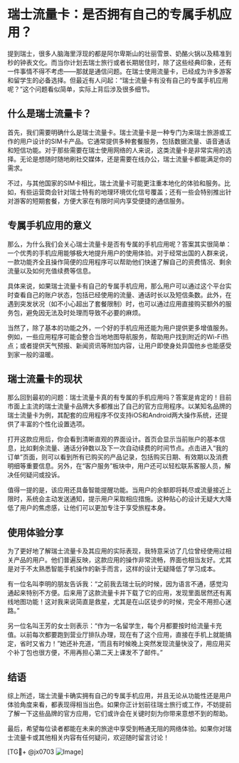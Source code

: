 # 瑞士流量卡：是否拥有自己的专属手机应用？

提到瑞士，很多人脑海里浮现的都是阿尔卑斯山的壮丽雪景、奶酪火锅以及精准到秒的钟表文化。而当你计划去瑞士旅行或者长期居住时，除了这些经典印象，还有一件事情不得不考虑——那就是通信问题。在瑞士使用流量卡，已经成为许多游客和留学生的必备选择。但最近有人问起：“瑞士流量卡有没有自己的专属手机应用呢？”这个问题看似简单，实际上背后涉及很多细节。

## 什么是瑞士流量卡？

首先，我们需要明确什么是瑞士流量卡。瑞士流量卡是一种专门为来瑞士旅游或工作的用户设计的SIM卡产品。它通常提供多种套餐服务，包括数据流量、语音通话和短信功能。对于那些需要在瑞士使用网络的人来说，这类流量卡是非常实用的选择。无论是想随时随地刷社交媒体，还是需要在线办公，瑞士流量卡都能满足你的需求。

不过，与其他国家的SIM卡相比，瑞士流量卡可能更注重本地化的体验和服务。比如，有些运营商会针对瑞士特有的地理环境优化信号覆盖；还有一些会特别推出针对游客的短期套餐，方便大家在有限时间内享受便捷的通信服务。

## 专属手机应用的意义

那么，为什么我们会关心瑞士流量卡是否有专属的手机应用呢？答案其实很简单：一个优秀的手机应用能够极大地提升用户的使用体验。对于经常出国的人群来说，一款功能齐全且操作简便的应用程序可以帮助他们快速了解自己的资费情况、剩余流量以及如何充值续费等信息。

具体来说，如果瑞士流量卡有自己的专属手机应用，那么用户可以通过这个平台实时查看自己的账户状态，包括已经使用的流量、通话时长以及短信条数。此外，在遇到突发状况（如不小心超出了套餐限制）时，也可以通过应用直接购买额外的服务包，避免因无法及时处理而导致不必要的麻烦。

当然了，除了基本的功能之外，一个好的手机应用还能为用户提供更多增值服务。例如，一些应用程序可能会整合当地地图导航服务，帮助用户找到附近的Wi-Fi热点；或者提供天气预报、新闻资讯等附加内容，让用户即使身处异国他乡也能感受到家一般的温暖。

## 瑞士流量卡的现状

那么回到最初的问题：瑞士流量卡真的有专属的手机应用吗？答案是肯定的！目前市面上主流的瑞士流量卡品牌大多都推出了自己的官方应用程序。以某知名品牌的瑞士流量卡为例，其配套的应用程序不仅支持iOS和Android两大操作系统，还提供了丰富的个性化设置选项。

打开这款应用后，你会看到清晰直观的界面设计。首页会显示当前账户的基本信息，比如剩余流量、通话分钟数以及下一次自动续费的时间节点。点击进入“我的订单”页面，则可以看到所有已购买的产品记录，包括购买日期、有效期以及消费明细等重要信息。另外，在“客户服务”板块中，用户还可以轻松联系客服人员，解决任何疑问或投诉。

值得一提的是，该应用还具备智能提醒功能。当用户的余额即将耗尽或流量接近上限时，系统会主动发送通知，提示用户采取相应措施。这种贴心的设计无疑大大降低了用户的焦虑感，让他们可以更加专注于享受旅程本身。

## 使用体验分享

为了更好地了解瑞士流量卡及其应用的实际表现，我特意采访了几位曾经使用过相关产品的用户。他们普遍反映，这款应用的操作非常流畅，界面也相当友好。尤其是对于不太熟悉智能手机操作的新手而言，这样的设计无疑降低了学习成本。

有一位名叫李明的朋友告诉我：“之前我去瑞士玩的时候，因为语言不通，感觉沟通起来特别不方便。后来用了这款流量卡并下载了它的应用，发现里面居然还有离线地图功能！这对我来说简直是救星，尤其是在山区徒步的时候，完全不用担心迷路。”

另一位名叫王芳的女士则表示：“作为一名留学生，每个月都要按时给流量卡充值。以前每次都要跑到营业厅排队办理，现在有了这个应用，直接在手机上就能搞定，省时又省力！”她还补充道，“而且有时候晚上突然发现流量快没了，用应用买个补丁包也很方便，不用再担心第二天上课发不了邮件。”

## 结语

综上所述，瑞士流量卡确实拥有自己的专属手机应用，并且无论从功能性还是用户体验角度来看，都表现得相当出色。如果你正计划前往瑞士旅行或工作，不妨提前了解一下这些品牌的官方应用，它们或许会在关键时刻为你带来意想不到的帮助。

最后，希望每位读者都能在未来的旅途中享受到畅通无阻的网络体验。如果你对瑞士流量卡或其他相关内容有任何疑问，欢迎随时留言讨论！

[TG💪+ @jx0703 ![Image](https://github.com/user-attachments/assets/dbca1d08-cadb-493c-b0ec-ad6f7a83f270)]